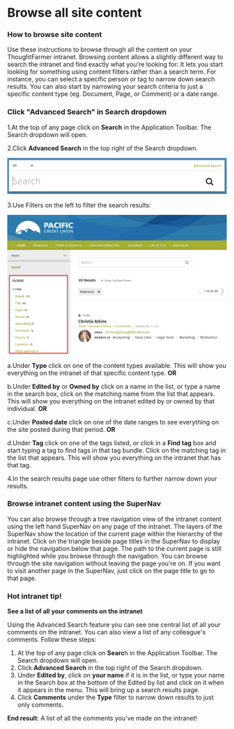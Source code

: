 # Browse all site content



### How to browse site content

Use these instructions to browse through all the content on your ThoughtFarmer intranet. Browsing content allows a slightly different way to search the intranet and find exactly what you're looking for: It lets you start looking for something using content filters rather than a search term. For instance, you can select a specific person or tag to narrow down search results. You can also start by narrowing your search criteria to just a specific content type \(eg. Document, Page, or Comment\) or a date range.

### Click "Advanced Search" in Search dropdown

1.At the top of any page click on **Search** in the Application Toolbar. The Search dropdown will open.

2.Click **Advanced Search** in the top right of the Search dropdown.

![](../../.gitbook/assets/1%20%2845%29.png)

3.Use Filters on the left to filter the search results:

![](../../.gitbook/assets/2%20%2851%29.png)





a.Under **Type** click on one of the content types available. This will show you everything on the intranet of that specific content type. **OR**

b.Under **Edited by** or **Owned by** click on a name in the list, or type a name in the search box, click on the matching name from the list that appears. This will show you everything on the intranet edited by or owned by that individual. **OR**

c.Under **Posted date** click on one of the date ranges to see everything on the site posted during that period. **OR**

d.Under **Tag** click on one of the tags listed, or click in a **Find tag** box and start typing a tag to find tags in that tag bundle. Click on the matching tag in the list that appears. This will show you everything on the intranet that has that tag.



4.In the search results page use other filters to further narrow down your results.

### Browse intranet content using the SuperNav

You can also browse through a tree navigation view of the intranet content using the left hand SuperNav on any page of the intranet. The layers of the SuperNav show the location of the current page within the hierarchy of the intranet. Click on the triangle beside page titles in the SuperNav to display or hide the navigation below that page. The path to the current page is still highlighted while you browse through the navigation. You can browse through the site navigation without leaving the page you're on. If you want to visit another page in the SuperNav, just click on the page title to go to that page.  
 

### Hot intranet tip!

**See a list of all your comments on the intranet**

Using the Advanced Search feature you can see one central list of all your comments on the intranet. You can also view a list of any colleague's comments. Follow these steps:  
 

1. At the top of any page click on **Searc**h in the Application Toolbar. The Search dropdown will open.
2. Click **Advanced Search** in the top right of the Search dropdown.
3. Under **Edited by**, click on **your name** if it is in the list, or type your name in the Search box at the bottom of the Edited by list and click on it when it appears in the menu. This will bring up a search results page.
4. Click **Comments** under the **Type** filter to narrow down results to just only comments.

**End result**: A list of all the comments you've made on the intranet!

